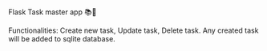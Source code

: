 Flask Task master app 📚🤖

Functionalities:
Create new task, Update task, Delete task.
Any created task will be added to sqlite database.
